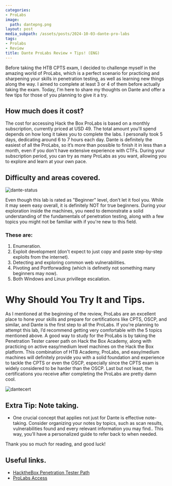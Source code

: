 ```yaml
---
categories:
- ProLabs
image:
  path: dantepng.png
layout: post
media_subpath: /assets/posts/2024-10-03-dante-pro-labs
tags:
- Prolabs
- Review
title: Dante ProLabs Review + Tips! (ENG) 
---
```

Before taking the HTB CPTS exam, I decided to challenge myself in the amazing world of ProLabs, which is a perfect scenario for practicing and sharpening your skills in penetration testing, as well as learning new things along the way. I aimed to complete at least 3 or 4 of them before actually taking the exam. Today, I'm here to share my thoughts on Dante and offer a few tips for those of you planning to give it a try.

## How much does it cost?

The cost for accessing Hack the Box ProLabs is based on a monthly subscription, currently priced at USD 49. The total amount you'll spend depends on how long it takes you to complete the labs. I personally took 5 days, dedicating around 6 to 7 hours each day. Dante is definitely the easiest of all the ProLabs, so it’s more than possible to finish it in less than a month, even if you don't have extensive experience with CTFs. During your subscription period, you can try as many ProLabs as you want, allowing you to explore and learn at your own pace.

## Difficulty and areas covered.  

![dante-status](dante-status.png)

Even though this lab is rated as "Beginner" level, don’t let it fool you. While it may seem easy overall, it is definitely NOT for true beginners. During your exploration inside the machines, you need to demonstrate a solid understanding of the fundamentals of penetration testing, along with a few topics you might not be familiar with if you're new to this field.

### These are:
1. Enumeration.
2. Exploit development (don't expect to just copy and paste step-by-step exploits from the internet).
3. Detecting and exploring common web vulnerabilities.
4. Pivoting and Portforwading (which is definetly not something many beginners may now).
5. Both Windows and Linux privillege escalation.

# Why Should You Try It and Tips.

As I mentioned at the beginning of the review, ProLabs are an excellent place to hone your skills and prepare for certifications like CPTS, OSCP, and similar, and Dante is the first step to all the ProLabs. If you're planning to attempt this lab, I’d recommend getting very comfortable with the 5 topics mentioned above. A good way to study for the ProLabs is by taking the Penetration Tester career path on Hack the Box Academy, along with practicing on active easy/medium level machines on the Hack the Box platform. This combination of HTB Academy, ProLabs, and easy/medium machines will definitely provide you with a solid foundation and experience to tackle the CPTS or even the OSCP, especially since the CPTS exam is widely considered to be harder than the OSCP. Last but not least, the certifications you receive after completing the ProLabs are pretty damn cool.  

![dantecert](dantecert.png)

## Extra Tip: Note taking.
- One crucial concept that applies not just for Dante is effective note-taking. Consider organizing your notes by topics, such as scan results, vulnerabilities found and every relevant information you may find.. This way, you’ll have a personalized guide to refer back to when needed.

Thank you so much for reading, and good luck!

## Useful links.
- [HacktheBox Penetration Tester Path](https://academy.hackthebox.com/path/preview/penetration-tester)
- [ProLabs Access](https://app.hackthebox.com/prolabs)





